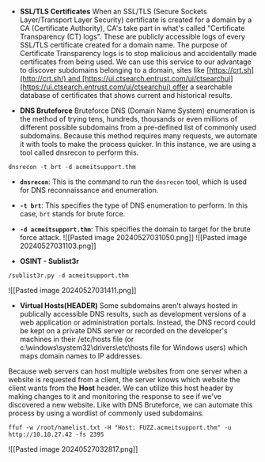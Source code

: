 - **SSL/TLS Certificates**
When an SSL/TLS (Secure Sockets Layer/Transport Layer Security) certificate is created for a domain by a CA (Certificate Authority), CA's take part in what's called "Certificate Transparency (CT) logs". These are publicly accessible logs of every SSL/TLS certificate created for a domain name. The purpose of Certificate Transparency logs is to stop malicious and accidentally made certificates from being used. We can use this service to our advantage to discover subdomains belonging to a domain, sites like [https://crt.sh](http://crt.sh/) and [https://ui.ctsearch.entrust.com/ui/ctsearchui](https://ui.ctsearch.entrust.com/ui/ctsearchui) offer a searchable database of certificates that shows current and historical results.


- **DNS Bruteforce**
Bruteforce DNS (Domain Name System) enumeration is the method of trying tens, hundreds, thousands or even millions of different possible subdomains from a pre-defined list of commonly used subdomains. Because this method requires many requests, we automate it with tools to make the process quicker. In this instance, we are using a tool called dnsrecon to perform this. 

```
dnsrecon -t brt -d acmeitsupport.thm 
```
- **`dnsrecon`**: This is the command to run the `dnsrecon` tool, which is used for DNS reconnaissance and enumeration.
- **`-t brt`**: This specifies the type of DNS enumeration to perform. In this case, `brt` stands for brute force.
- **`-d acmeitsupport.thm`**: This specifies the domain to target for the brute force attack.
![[Pasted image 20240527031050.png]]
![[Pasted image 20240527031103.png]]


- **OSINT - Sublist3r**
```
/sublist3r.py -d acmeitsupport.thm
```
![[Pasted image 20240527031411.png]]


- **Virtual Hosts(HEADER)**
Some subdomains aren't always hosted in publically accessible DNS results, such as development versions of a web application or administration portals. Instead, the DNS record could be kept on a private DNS server or recorded on the developer's machines in their /etc/hosts file (or c:\windows\system32\drivers\etc\hosts file for Windows users) which maps domain names to IP addresses. 

Because web servers can host multiple websites from one server when a website is requested from a client, the server knows which website the client wants from the **Host** header. We can utilize this host header by making changes to it and monitoring the response to see if we've discovered a new website. Like with DNS Bruteforce, we can automate this process by using a wordlist of commonly used subdomains.
```
ffuf -w /root/namelist.txt -H "Host: FUZZ.acmeitsupport.thm" -u http://10.10.27.42 -fs 2395  
```
![[Pasted image 20240527032817.png]]